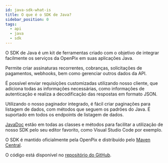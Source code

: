 ```yaml
---
id: java-sdk-what-is
title: O que é o SDK de Java?
sidebar_position: 0
tags:
  - api
  - java
  - sdk
---
```


O SDK de Java é um kit de ferramentas criado com o objetivo de integrar facilmente os serviços da OpenPix em suas aplicações Java.

Permite criar assinaturas recorrentes, cobranças, solicitações de pagamentos, webhooks, bem como gerenciar outros dados da API.

É possível enviar requisições customizadas utilizando nosso cliente, que adiciona todas as informações necessárias, como informações de autenticação e realiza a decodificação das respostas em formato JSON.

Utilizando o nosso paginador integrado, é fácil criar paginações para listagem de dados, com métodos que seguem os padrões do Java. É suportado em todos os endpoints de listagem de dados.

[JavaDoc](https://www.jetbrains.com/help/idea/working-with-code-documentation.html) estão em todas as classes e métodos para facilitar a utilização de nosso SDK pelo seu editor favorito, como Visual Studio Code por exemplo.

O SDK é mantido oficialmente pela OpenPix e distribuído pelo [Maven Central](https://search.maven.org/).

O código está disponível no [repositório do GitHub](https://github.com/Open-Pix/java-sdk).

